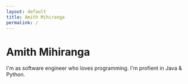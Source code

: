 ```yaml
---
layout: default
title: Amith Mihiranga 
permalink: /
---
```


# Amith Mihiranga 

I'm as software engineer who loves programming. I'm profient in Java & Python.
